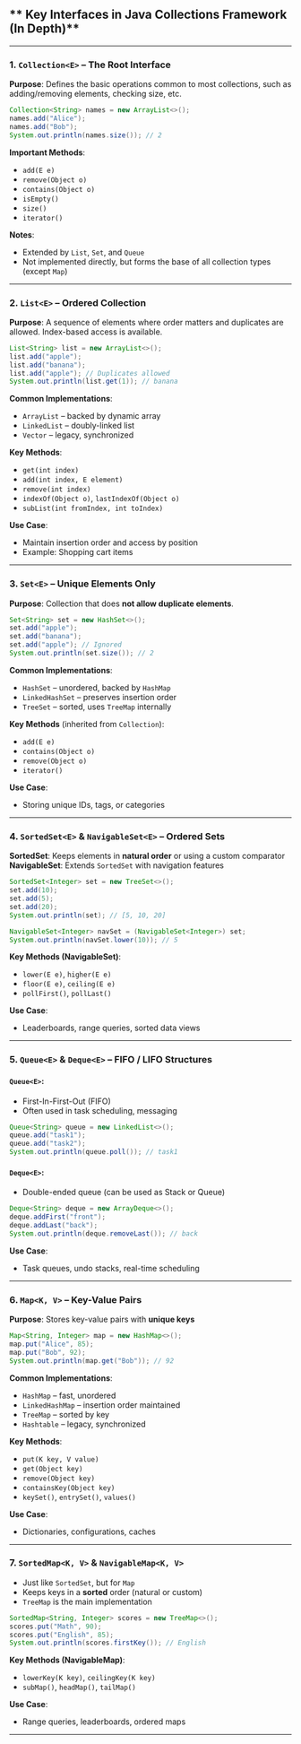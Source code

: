 

##  ** Key Interfaces in Java Collections Framework (In Depth)**

---

###  1. **`Collection<E>`** – The Root Interface

**Purpose**: Defines the basic operations common to most collections, such as adding/removing elements, checking size, etc.

```java
Collection<String> names = new ArrayList<>();
names.add("Alice");
names.add("Bob");
System.out.println(names.size()); // 2
```

**Important Methods**:

* `add(E e)`
* `remove(Object o)`
* `contains(Object o)`
* `isEmpty()`
* `size()`
* `iterator()`

**Notes**:

* Extended by `List`, `Set`, and `Queue`
* Not implemented directly, but forms the base of all collection types (except `Map`)

---

###  2. **`List<E>`** – Ordered Collection

**Purpose**: A sequence of elements where order matters and duplicates are allowed. Index-based access is available.

```java
List<String> list = new ArrayList<>();
list.add("apple");
list.add("banana");
list.add("apple"); // Duplicates allowed
System.out.println(list.get(1)); // banana
```

**Common Implementations**:

* `ArrayList` – backed by dynamic array
* `LinkedList` – doubly-linked list
* `Vector` – legacy, synchronized

**Key Methods**:

* `get(int index)`
* `add(int index, E element)`
* `remove(int index)`
* `indexOf(Object o)`, `lastIndexOf(Object o)`
* `subList(int fromIndex, int toIndex)`

**Use Case**:

* Maintain insertion order and access by position
* Example: Shopping cart items

---

###  3. **`Set<E>`** – Unique Elements Only

**Purpose**: Collection that does **not allow duplicate elements**.

```java
Set<String> set = new HashSet<>();
set.add("apple");
set.add("banana");
set.add("apple"); // Ignored
System.out.println(set.size()); // 2
```

**Common Implementations**:

* `HashSet` – unordered, backed by `HashMap`
* `LinkedHashSet` – preserves insertion order
* `TreeSet` – sorted, uses `TreeMap` internally

**Key Methods** (inherited from `Collection`):

* `add(E e)`
* `contains(Object o)`
* `remove(Object o)`
* `iterator()`

**Use Case**:

* Storing unique IDs, tags, or categories

---

###  4. **`SortedSet<E>` & `NavigableSet<E>`** – Ordered Sets

**SortedSet**: Keeps elements in **natural order** or using a custom comparator
**NavigableSet**: Extends `SortedSet` with navigation features

```java
SortedSet<Integer> set = new TreeSet<>();
set.add(10);
set.add(5);
set.add(20);
System.out.println(set); // [5, 10, 20]

NavigableSet<Integer> navSet = (NavigableSet<Integer>) set;
System.out.println(navSet.lower(10)); // 5
```

**Key Methods (NavigableSet)**:

* `lower(E e)`, `higher(E e)`
* `floor(E e)`, `ceiling(E e)`
* `pollFirst()`, `pollLast()`

**Use Case**:

* Leaderboards, range queries, sorted data views

---

###  5. **`Queue<E>` & `Deque<E>`** – FIFO / LIFO Structures

#### `Queue<E>`:

* First-In-First-Out (FIFO)
* Often used in task scheduling, messaging

```java
Queue<String> queue = new LinkedList<>();
queue.add("task1");
queue.add("task2");
System.out.println(queue.poll()); // task1
```

#### `Deque<E>`:

* Double-ended queue (can be used as Stack or Queue)

```java
Deque<String> deque = new ArrayDeque<>();
deque.addFirst("front");
deque.addLast("back");
System.out.println(deque.removeLast()); // back
```

**Use Case**:

* Task queues, undo stacks, real-time scheduling

---

###  6. **`Map<K, V>`** – Key-Value Pairs

**Purpose**: Stores key-value pairs with **unique keys**

```java
Map<String, Integer> map = new HashMap<>();
map.put("Alice", 85);
map.put("Bob", 92);
System.out.println(map.get("Bob")); // 92
```

**Common Implementations**:

* `HashMap` – fast, unordered
* `LinkedHashMap` – insertion order maintained
* `TreeMap` – sorted by key
* `Hashtable` – legacy, synchronized

**Key Methods**:

* `put(K key, V value)`
* `get(Object key)`
* `remove(Object key)`
* `containsKey(Object key)`
* `keySet()`, `entrySet()`, `values()`

**Use Case**:

* Dictionaries, configurations, caches

---

###  7. **`SortedMap<K, V>` & `NavigableMap<K, V>`**

* Just like `SortedSet`, but for `Map`
* Keeps keys in a **sorted** order (natural or custom)
* `TreeMap` is the main implementation

```java
SortedMap<String, Integer> scores = new TreeMap<>();
scores.put("Math", 90);
scores.put("English", 85);
System.out.println(scores.firstKey()); // English
```

**Key Methods (NavigableMap)**:

* `lowerKey(K key)`, `ceilingKey(K key)`
* `subMap()`, `headMap()`, `tailMap()`

**Use Case**:

* Range queries, leaderboards, ordered maps

---